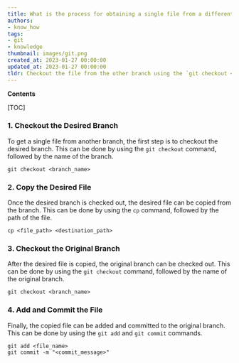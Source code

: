```yaml
---
title: What is the process for obtaining a single file from a different branch?
authors:
- know_how
tags:
- git
- knowledge
thumbnail: images/git.png
created_at: 2023-01-27 00:00:00
updated_at: 2023-01-27 00:00:00
tldr: Checkout the file from the other branch using the `git checkout <branch> <file>` command.
---
```


**Contents**

[TOC]

### 1. Checkout the Desired Branch 

To get a single file from another branch, the first step is to checkout the desired branch. This can be done by using the `git checkout` command, followed by the name of the branch. 

```
git checkout <branch_name>
```

### 2. Copy the Desired File 

Once the desired branch is checked out, the desired file can be copied from the branch. This can be done by using the `cp` command, followed by the path of the file. 

```
cp <file_path> <destination_path>
```

### 3. Checkout the Original Branch 

After the desired file is copied, the original branch can be checked out. This can be done by using the `git checkout` command, followed by the name of the original branch. 

```
git checkout <branch_name>
```

### 4. Add and Commit the File 

Finally, the copied file can be added and committed to the original branch. This can be done by using the `git add` and `git commit` commands. 

```
git add <file_name>
git commit -m "<commit_message>"
```
